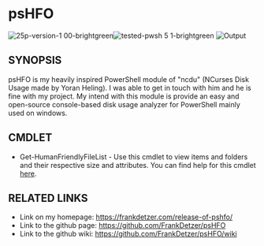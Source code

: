 # psHFO
![25p-version-1 00-brightgreen](https://user-images.githubusercontent.com/57404682/102818919-cf987380-43d2-11eb-9ccb-2ec6b24ed667.png)![tested-pwsh 5 1-brightgreen](https://user-images.githubusercontent.com/57404682/102818921-d0310a00-43d2-11eb-9544-efd82a15a434.png)
![Output](https://user-images.githubusercontent.com/57404682/102819648-23f02300-43d4-11eb-8946-309b626738e2.png)

## SYNOPSIS
psHFO is my heavily inspired PowerShell module of "ncdu" (NCurses Disk Usage made by Yoran Heling). I was able to get in touch with him and he is fine with my project. My intend with this module is provide an easy and open-source console-based disk usage analyzer for PowerShell mainly used on windows.

## CMDLET
* Get-HumanFriendlyFileList - Use this cmdlet to view items and folders and their respective size and attributes. You can find help for this cmdlet [here](https://github.com/FrankDetzer/psHFO/wiki/Get-HumanFriendlyFileList).

## RELATED LINKS
* Link on my homepage: https://frankdetzer.com/release-of-pshfo/
* Link to the github page: https://github.com/FrankDetzer/psHFO
* Link to the github wiki: https://github.com/FrankDetzer/psHFO/wiki